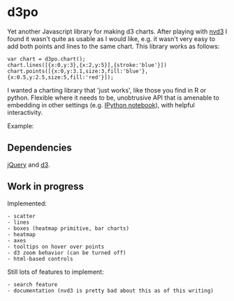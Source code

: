 d3po
====

Yet another Javascript library for making d3 charts. After playing with
[nvd3](http://nvd3.org) I found it wasn't quite as usable as I would like,
e.g. it wasn't very easy to add both points and lines to the same chart.
This library works as follows:

    var chart = d3po.chart();
    chart.lines([{x:0,y:3},{x:2,y:5}],{stroke:'blue'}])
    chart.points([{x:0,y:3.1,size:3,fill:'blue'},{x:0.5,y:2.5,size:5,fill:'red'}]);

I wanted a charting library that 'just works', like those you find in R or python.
Flexible where it needs to be, unobtrusive API that is amenable to embedding
in other settings (e.g. [IPython notebook](http://ipython.org/notebook.html)),
with helpful interactivity.

Example:

<div id="heatmap">
</div>
<script type="text/javascript" src="http://code.jquery.com/jquery-2.0.3.min.js" ></script>
<script src="http://d3js.org/d3.v3.min.js" charset="utf-8"></script>
<script type="text/javascript" src="http://adamlabadorf.github.io/lib/d3po.js" ></script>
<script type="text/javascript">
$(document).ready(function() {
    d3.json("http://adamlabadorf.github.io/lib/C-3PO_droid.json",
            function(data) {
                var chart = d3po.chart({
                                        target: "#heatmap",
                                        width:440,
                                        height:923,
                                        padding: "none",
                                        zoom:true,
                                        axis:true
                                       });
                chart.heatmap(data, {colors: ["#111","#fc0"]});
            }
        );
);
</script>


Dependencies
------------

[jQuery](http://jquery.com) and [d3](http://d3js.org).

Work in progress
----------------

Implemented:

    - scatter
    - lines
    - boxes (heatmap primitive, bar charts)
    - heatmap
    - axes
    - tooltips on hover over points
    - d3 zoom behavior (can be turned off)
    - html-based controls

Still lots of features to implement:

    - search feature
    - documentation (nvd3 is pretty bad about this as of this writing)
